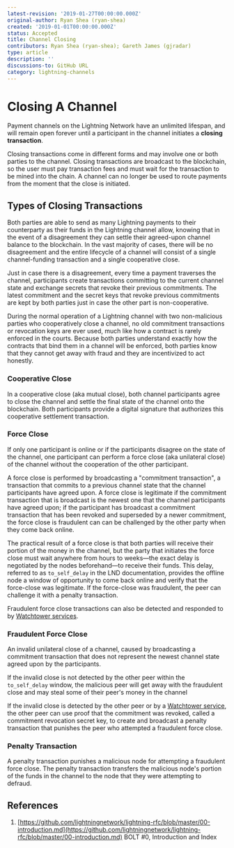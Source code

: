 ```yaml
---
latest-revision: '2019-01-27T00:00:00.000Z'
original-author: Ryan Shea (ryan-shea)
created: '2019-01-01T00:00:00.000Z'
status: Accepted
title: Channel Closing
contributors: Ryan Shea (ryan-shea); Gareth James (gjradar)
type: article
description: ''
discussions-to: GitHub URL
category: lightning-channels
---
```


# Closing A Channel

Payment channels on the Lightning Network have an unlimited lifespan, and will remain open forever until a participant in the channel initiates a **closing transaction**.

Closing transactions come in different forms and may involve one or both parties to the channel.  Closing transactions are broadcast to the blockchain, so the user must pay transaction fees and must wait for the transaction to be mined into the chain.  A channel can no longer be used to route payments from the moment that the close is initiated.

## Types of Closing Transactions

Both parties are able to send as many Lightning payments to their counterparty as their funds in the Lightning channel allow, knowing that in the event of a disagreement they can settle their agreed-upon channel balance to the blockchain.  In the vast majority of cases, there will be no disagreement and the entire lifecycle of a channel will consist of a single channel-funding transaction and a single cooperative close.

Just in case there is a disagreement, every time a payment traverses the channel, participants create transactions committing to the current channel state and exchange secrets that revoke their previous commitments.  The latest commitment and the secret keys that revoke previous commitments are kept by both parties just in case the other part is non-cooperative.

During the normal operation of a Lightning channel with two non-malicious parties who cooperatively close a channel, no old commitment transactions or revocation keys are ever used, much like how a contract is rarely enforced in the courts.  Because both parties understand exactly how the contracts that bind them in a channel will be enforced, both parties know that they cannot get away with fraud and they are incentivized to act honestly.

### Cooperative Close

In a cooperative close \(aka mutual close\), both channel participants agree to close the channel and settle the final state of the channel onto the blockchain.  Both participants provide a digital signature that authorizes this cooperative settlement transaction.

### Force Close

If only one participant is online or if the participants disagree on the state of the channel, one participant can perform a force close \(aka unilateral close\) of the channel without the cooperation of the other participant.

A force close is performed by broadcasting a "commitment transaction", a transaction that commits to a previous channel state that the channel participants have agreed upon.  A force close is legitimate if the commitment transaction that is broadcast is the newest one that the channel participants have agreed upon; if the participant has broadcast a commitment transaction that has been revoked and superseded by a newer commitment, the force close is fraudulent can can be challenged by the other party when they come back online.

The practical result of a force close is that both parties will receive their portion of the money in the channel, but the party that initiates the force close must wait anywhere from hours to weeks—the exact delay is negotiated by the nodes beforehand—to receive their funds.  This delay, referred to as `to_self_delay` in the LND documentation, provides the offline node a window of opportunity to come back online and verify  that the force-close was legitimate.  If the force-close was fraudulent, the peer can challenge it with a penalty transaction.

Fraudulent force close transactions can also be detected and responded to by [Watchtower services](/tech/research/watchtowers.md).

### Fraudulent Force Close

An invalid unilateral close of a channel, caused by broadcasting a commitment transaction that does not represent the newest channel state agreed upon by the participants.

If the invalid close is not detected by the other peer within the `to_self_delay` window, the malicious peer will get away with the fraudulent close and may steal some of their peer's money in the channel

If the invalid close is detected by the other peer or by a [Watchtower service](../research/watchtowers.md), the other peer can use proof that the commitment was revoked, called a commitment revocation secret key, to create and broadcast a penalty transaction that punishes the peer who attempted a fraudulent force close.

### Penalty Transaction

A penalty transaction punishes a malicious node for attempting a fraudulent force close.  The penalty transaction transfers the malicious node's portion of the funds in the channel to the node that they were attempting to defraud.

## References

1. [https://github.com/lightningnetwork/lightning-rfc/blob/master/00-introduction.md](https://github.com/lightningnetwork/lightning-rfc/blob/master/00-introduction.md) BOLT \#0, Introduction and Index

